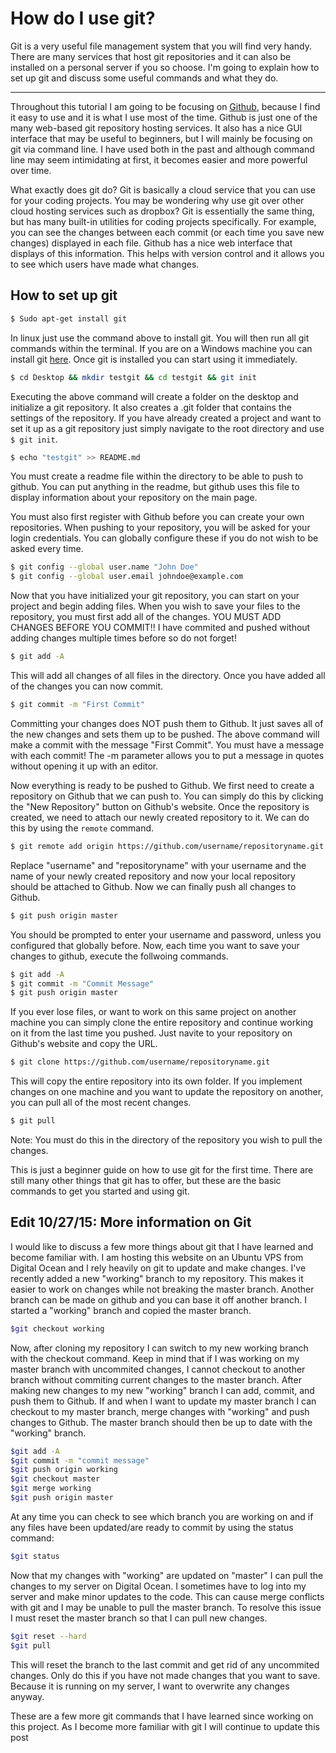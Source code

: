 # How do I use git?

Git is a very useful file management system that you will find very handy. There are many services that host git repositories and it can also be installed on a personal server if you so choose. I'm going to explain how to set up git and discuss some useful commands and what they do.

---

Throughout this tutorial I am going to be focusing on [Github](http://www.github.com), because I find it easy to use and it is what I use most of the time. Github is just one of the many web-based git repository hosting services. It also has a nice GUI interface that may be useful to beginners, but I will mainly be focusing on git via command line. I have used both in the past and although command line may seem intimidating at first, it becomes easier and more powerful over time.

What exactly does git do? Git is basically a cloud service that you can use for your coding projects. You may be wondering why use git over other cloud hosting services such as dropbox? Git is essentially the same thing, but has many built-in utilities for coding projects specifically. For example, you can see the changes between each commit (or each time you save new changes) displayed in each file. Github has a nice web interface that displays of this information. This helps with version control and it allows you to see which users have made what changes.

## How to set up git

```bash
$ Sudo apt-get install git
```

In linux just use the command above to install git. You will then run all git commands within the terminal. If you are on a Windows machine you can install git [here](http://git-scm.com/download/win). Once git is installed you can start using it immediately.

```bash
$ cd Desktop && mkdir testgit && cd testgit && git init
```

Executing the above command will create a folder on the desktop and initialize a git repository. It also creates a .git folder that contains the settings of the repository. If you have already created a project and want to set it up as a git repository just simply navigate to the root directory and use `$ git init`.

```bash
$ echo "testgit" >> README.md
```

You must create a readme file within the directory to be able to push to github. You can put anything in the readme, but github uses this file to display information about your repository on the main page.

You must also first register with Github before you can create your own repositories. When pushing to your repository, you will be asked for your login credentials. You can globally configure these if you do not wish to be asked every time.

```bash
$ git config --global user.name "John Doe"
$ git config --global user.email johndoe@example.com
```

Now that you have initialized your git repository, you can start on your project and begin adding files. When you wish to save your files to the repository, you must first add all of the changes. YOU MUST ADD CHANGES BEFORE YOU COMMIT!! I have commited and pushed without adding changes multiple times before so do not forget!

```bash
$ git add -A
```

This will add all changes of all files in the directory. Once you have added all of the changes you can now commit.

```bash
$ git commit -m "First Commit"
```

Committing your changes does NOT push them to Github. It just saves all of the new changes and sets them up to be pushed. The above command will make a commit with the message "First Commit". You must have a message with each commit! The -m parameter allows you to put a message in quotes without opening it up with an editor.

Now everything is ready to be pushed to Github. We first need to create a repository on Github that we can push to. You can simply do this by clicking the "New Repository" button on Github's website. Once the repository is created, we need to attach our newly created repository to it. We can do this by using the `remote` command.


```bash
$ git remote add origin https://github.com/username/repositoryname.git
```

Replace "username" and "repositoryname" with your username and the name of your newly created repository and now your local repository should be attached to Github. Now we can finally push all changes to Github.

```bash
$ git push origin master
```

You should be prompted to enter your username and password, unless you configured that globally before. Now, each time you want to save your changes to github, execute the follwoing commands.

```bash
$ git add -A
$ git commit -m "Commit Message"
$ git push origin master
```

If you ever lose files, or want to work on this same project on another machine you can simply clone the entire repository and continue working on it from the last time you pushed. Just navite to your repository on Github's website and copy the URL.

```bash
$ git clone https://github.com/username/repositoryname.git
```

This will copy the entire repository into its own folder. If you implement changes on one machine and you want to update the repository on another, you can pull all of the most recent changes.

```bash
$ git pull
```

Note: You must do this in the directory of the repository you wish to pull the changes.

This is just a beginner guide on how to use git for the first time. There are still many other things that git has to offer, but these are the basic commands to get you started and using git.

## Edit 10/27/15: More information on Git

I would like to discuss a few more things about git that I have learned and become familiar with. I am hosting this website on an Ubuntu VPS from Digital Ocean and I rely heavily on git to update and make changes. I've recently added a new "working" branch to my repository. This makes it easier to work on changes while not breaking the master branch. Another branch can be made on github and you can base it off another branch. I started a "working" branch and copied the master branch.

```bash
$git checkout working
```

Now, after cloning my repository I can switch to my new working branch with the checkout command. Keep in mind that if I was working on my master branch with uncommited changes, I cannot checkout to another branch without commiting current changes to the master branch. After making new changes to my new "working" branch I can add, commit, and push them to Github. If and when I want to update my master branch I can checkout to my master branch, merge changes with "working" and push changes to Github. The master branch should then be up to date with the "working" branch.

```bash
$git add -A
$git commit -m "commit message"
$git push origin working
$git checkout master
$git merge working
$git push origin master
```

At any time you can check to see which branch you are working on and if any files have been updated/are ready to commit by using the status command:

```bash
$git status
```

Now that my changes with "working" are updated on "master" I can pull the changes to my server on Digital Ocean. I sometimes have to log into my server and make minor updates to the code. This can cause merge conflicts with git and I may be unable to pull the master branch. To resolve this issue I must reset the master branch so that I can pull new changes.

```bash
$git reset --hard
$git pull
```

This will reset the branch to the last commit and get rid of any uncommited changes. Only do this if you have not made changes that you want to save. Because it is running on my server, I want to overwrite any changes anyway.

These are a few more git commands that I have learned since working on this project. As I become more familiar with git I will continue to update this post